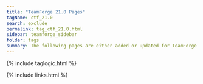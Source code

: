 ```yaml
---
title: "TeamForge 21.0 Pages"
tagName: ctf_21.0
search: exclude
permalink: tag_ctf_21.0.html
sidebar: teamforge_sidebar
folder: tags
summary: The following pages are either added or updated for TeamForge 21.0. 
---
```


{% include taglogic.html %}

{% include links.html %}
